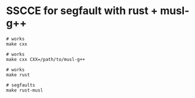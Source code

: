# SSCCE for segfault with rust + musl-g++


    # works
    make cxx

    # works
    make cxx CXX=/path/to/musl-g++

    # works
    make rust

    # segfaults
    make rust-musl
